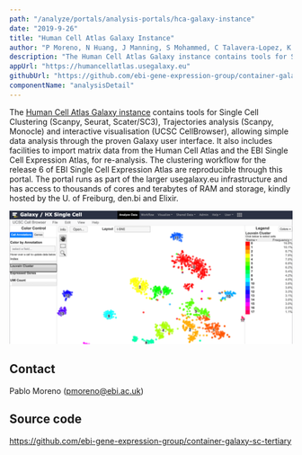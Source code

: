 ```yaml
---
path: "/analyze/portals/analysis-portals/hca-galaxy-instance"
date: "2019-9-26"
title: "Human Cell Atlas Galaxy Instance"
author: "P Moreno, N Huang, J Manning, S Mohammed, C Talavera-Lopez, K Polanski, W Bacon, B Gruening, H Rasche, K Meyer, S Teichmann, A Brazma, I Papatheodorou"
description: "The Human Cell Atlas Galaxy instance contains tools for Single Cell analysis and interactive visualisation (UCSC CellBrowser). It can import matrix data from the Human Cell Atlas and the EBI Single Cell Expression Atlas, for re-analysis."
appUrl: "https://humancellatlas.usegalaxy.eu"
githubUrl: "https://github.com/ebi-gene-expression-group/container-galaxy-sc-tertiary"
componentName: "analysisDetail"
---
```


The [Human Cell Atlas Galaxy instance](https://humancellatlas.usegalaxy.eu) contains tools for Single Cell Clustering (Scanpy, Seurat, Scater/SC3), Trajectories analysis (Scanpy, Monocle) and interactive visualisation (UCSC CellBrowser), allowing simple data analysis through the proven Galaxy user interface.
It also includes facilities to import matrix data from the Human Cell Atlas and the EBI Single Cell Expression Atlas, for re-analysis.
The clustering workflow for the release 6 of EBI Single Cell Expression Atlas are reproducible through this portal.
The portal runs as part of the larger usegalaxy.eu infrastructure and has access to thousands of cores and terabytes of RAM and storage, kindly hosted by the U. of Freiburg, den.bi and Elixir.

[![Human Cell Atlas Galaxy Instance](../_images/portals/hca-galaxy-instance.png)](https://humancellatlas.usegalaxy.eu)

## Contact
Pablo Moreno ([pmoreno@ebi.ac.uk](mailto:pmoreno@ebi.ac.uk))

## Source code
<a href="https://github.com/ebi-gene-expression-group/container-galaxy-sc-tertiary">https://github.com/ebi-gene-expression-group/container-galaxy-sc-tertiary</a>
